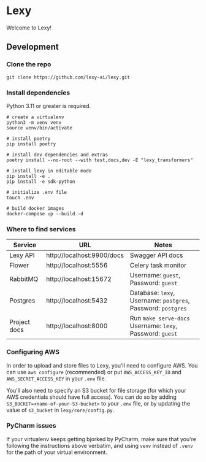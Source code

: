 # Lexy

Welcome to Lexy!
 
## Development

### Clone the repo

```Shell
git clone https://github.com/lexy-ai/lexy.git
```

### Install dependencies

Python 3.11 or greater is required. 

```Shell
# create a virtualenv
python3 -m venv venv 
source venv/bin/activate

# install poetry
pip install poetry

# install dev dependencies and extras
poetry install --no-root --with test,docs,dev -E "lexy_transformers"

# install lexy in editable mode
pip install -e .
pip install -e sdk-python

# initialize .env file
touch .env

# build docker images
docker-compose up --build -d
```

### Where to find services

| Service      | URL                        | Notes                                                         |
|--------------|----------------------------|---------------------------------------------------------------|
| Lexy API     | http://localhost:9900/docs | Swagger API docs                                              |
| Flower       | http://localhost:5556      | Celery task monitor                                           |
| RabbitMQ     | http://localhost:15672     | Username: `guest`, Password: `guest`                          |
| Postgres     | http://localhost:5432      | Database: `lexy`, Username: `postgres`, Password: `postgres`  |
| Project docs | http://localhost:8000      | Run `make serve-docs`<br/>Username: `lexy`, Password: `guest` |

### Configuring AWS

In order to upload and store files to Lexy, you'll need to configure AWS. You can use `aws configure` (recommended) or 
put `AWS_ACCESS_KEY_ID` and `AWS_SECRET_ACCESS_KEY` in your `.env` file.

You'll also need to specify an S3 bucket for file storage (for which your AWS credentials should have full access). 
You can do so by adding `S3_BUCKET=<name-of-your-S3-bucket>` to your `.env` file, or by updating the value of 
`s3_bucket` in `lexy/core/config.py`.

### PyCharm issues

If your virtualenv keeps getting bjorked by PyCharm, make sure that you're following the instructions above verbatim, 
and using `venv` instead of `.venv` for the path of your virtual environment.
